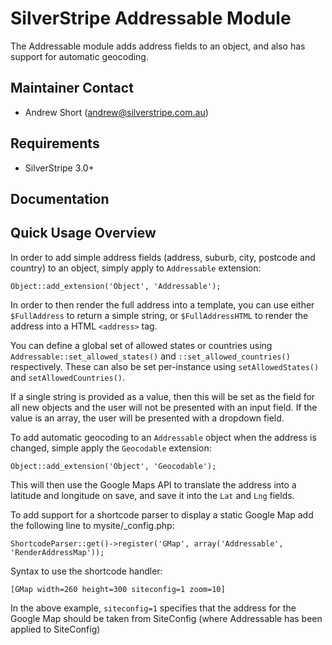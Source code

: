 SilverStripe Addressable Module
===============================

The Addressable module adds address fields to an object, and also has support
for automatic geocoding.

Maintainer Contact
------------------
*  Andrew Short (<andrew@silverstripe.com.au>)

Requirements
------------
*  SilverStripe 3.0+

Documentation
-------------

Quick Usage Overview
--------------------

In order to add simple address fields (address, suburb, city, postcode and
country) to an object, simply apply to `Addressable` extension:

    Object::add_extension('Object', 'Addressable');

In order to then render the full address into a template, you can use either
`$FullAddress` to return a simple string, or `$FullAddressHTML` to render
the address into a HTML `<address>` tag.

You can define a global set of allowed states or countries using
`Addressable::set_allowed_states()` and `::set_allowed_countries()`
respectively. These can also be set per-instance using `setAllowedStates()` and
`setAllowedCountries()`.

If a single string is provided as a value, then this will be set as the field
for all new objects and the user will not be presented with an input field. If
the value is an array, the user will be presented with a dropdown field.

To add automatic geocoding to an `Addressable` object when the address is
changed, simple apply the `Geocodable` extension:

    Object::add_extension('Object', 'Geocodable');

This will then use the Google Maps API to translate the address into a latitude
and longitude on save, and save it into the `Lat` and `Lng` fields.

To add support for a shortcode parser to display a static Google Map add the 
following line to mysite/_config.php:

    ShortcodeParser::get()->register('GMap', array('Addressable', 'RenderAddressMap'));

Syntax to use the shortcode handler:
    
    [GMap width=260 height=300 siteconfig=1 zoom=10]

In the above example, `siteconfig=1` specifies that the address for the Google
Map should be taken from SiteConfig (where Addressable has been applied to 
SiteConfig)